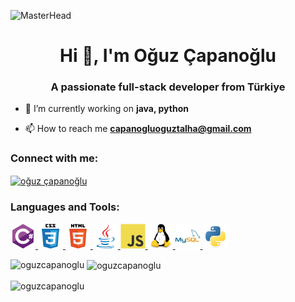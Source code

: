 ![MasterHead](https://i.redd.it/u4z89d2jqgta1.png)


<h1 align="center">Hi 👋, I'm Oğuz Çapanoğlu</h1>
<h3 align="center">A passionate full-stack developer from Türkiye</h3>

- 🔭 I’m currently working on **java, python**

- 📫 How to reach me **capanogluoguztalha@gmail.com**

<h3 align="left">Connect with me:</h3>
<p align="left">
<a href="https://linkedin.com/in/oğuz çapanoğlu" target="blank"><img align="center" src="https://raw.githubusercontent.com/rahuldkjain/github-profile-readme-generator/master/src/images/icons/Social/linked-in-alt.svg" alt="oğuz çapanoğlu" height="30" width="40" /></a>
</p>

<h3 align="left">Languages and Tools:</h3>
<p align="left"> <a href="https://www.w3schools.com/cs/" target="_blank" rel="noreferrer"> <img src="https://raw.githubusercontent.com/devicons/devicon/master/icons/csharp/csharp-original.svg" alt="csharp" width="40" height="40"/> </a> <a href="https://www.w3schools.com/css/" target="_blank" rel="noreferrer"> <img src="https://raw.githubusercontent.com/devicons/devicon/master/icons/css3/css3-original-wordmark.svg" alt="css3" width="40" height="40"/> </a> <a href="https://www.w3.org/html/" target="_blank" rel="noreferrer"> <img src="https://raw.githubusercontent.com/devicons/devicon/master/icons/html5/html5-original-wordmark.svg" alt="html5" width="40" height="40"/> </a> <a href="https://www.java.com" target="_blank" rel="noreferrer"> <img src="https://raw.githubusercontent.com/devicons/devicon/master/icons/java/java-original.svg" alt="java" width="40" height="40"/> </a> <a href="https://developer.mozilla.org/en-US/docs/Web/JavaScript" target="_blank" rel="noreferrer"> <img src="https://raw.githubusercontent.com/devicons/devicon/master/icons/javascript/javascript-original.svg" alt="javascript" width="40" height="40"/> </a> <a href="https://www.linux.org/" target="_blank" rel="noreferrer"> <img src="https://raw.githubusercontent.com/devicons/devicon/master/icons/linux/linux-original.svg" alt="linux" width="40" height="40"/> </a> <a href="https://www.mysql.com/" target="_blank" rel="noreferrer"> <img src="https://raw.githubusercontent.com/devicons/devicon/master/icons/mysql/mysql-original-wordmark.svg" alt="mysql" width="40" height="40"/> </a> <a href="https://www.python.org" target="_blank" rel="noreferrer"> <img src="https://raw.githubusercontent.com/devicons/devicon/master/icons/python/python-original.svg" alt="python" width="40" height="40"/> </a> </p>

<p><img align="left" src="https://github-readme-stats.vercel.app/api/top-langs?username=oguzcapanoglu&show_icons=true&locale=en&layout=compact" alt="oguzcapanoglu" /></p>

<p>&nbsp;<img align="center" src="https://github-readme-stats.vercel.app/api?username=oguzcapanoglu&show_icons=true&locale=en" alt="oguzcapanoglu" /></p>

<p><img align="center" src="https://github-readme-streak-stats.herokuapp.com/?user=oguzcapanoglu&" alt="oguzcapanoglu" /></p>

